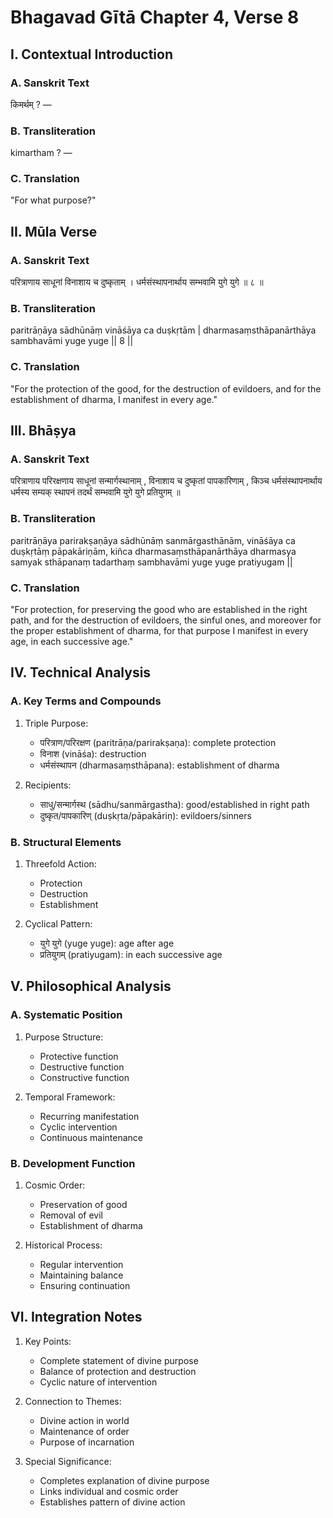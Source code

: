 # Bhagavad Gītā Chapter 4, Verse 8

## I. Contextual Introduction

### A. Sanskrit Text
किमर्थम् ? —

### B. Transliteration
kimartham ? —

### C. Translation
"For what purpose?"

## II. Mūla Verse

### A. Sanskrit Text
परित्राणाय साधूनां विनाशाय च दुष्कृताम् ।
धर्मसंस्थापनार्थाय सम्भवामि युगे युगे ॥ ८ ॥

### B. Transliteration
paritrāṇāya sādhūnāṃ vināśāya ca duṣkṛtām |
dharmasaṃsthāpanārthāya sambhavāmi yuge yuge || 8 ||

### C. Translation
"For the protection of the good, for the destruction of evildoers, and for the establishment of dharma, I manifest in every age."

## III. Bhāṣya

### A. Sanskrit Text
परित्राणाय परिरक्षणाय साधूनां सन्मार्गस्थानाम् , विनाशाय च दुष्कृतां पापकारिणाम् , किञ्च धर्मसंस्थापनार्थाय धर्मस्य सम्यक् स्थापनं तदर्थं सम्भवामि युगे युगे प्रतियुगम् ॥

### B. Transliteration
paritrāṇāya parirakṣaṇāya sādhūnāṃ sanmārgasthānām, vināśāya ca duṣkṛtāṃ pāpakāriṇām, kiñca dharmasaṃsthāpanārthāya dharmasya samyak sthāpanaṃ tadarthaṃ sambhavāmi yuge yuge pratiyugam ||

### C. Translation
"For protection, for preserving the good who are established in the right path, and for the destruction of evildoers, the sinful ones, and moreover for the proper establishment of dharma, for that purpose I manifest in every age, in each successive age."

## IV. Technical Analysis

### A. Key Terms and Compounds
1. Triple Purpose:
   - परित्राण/परिरक्षण (paritrāṇa/parirakṣaṇa): complete protection
   - विनाश (vināśa): destruction
   - धर्मसंस्थापन (dharmasaṃsthāpana): establishment of dharma

2. Recipients:
   - साधु/सन्मार्गस्थ (sādhu/sanmārgastha): good/established in right path
   - दुष्कृत/पापकारिण् (duṣkṛta/pāpakāriṇ): evildoers/sinners

### B. Structural Elements
1. Threefold Action:
   - Protection
   - Destruction
   - Establishment

2. Cyclical Pattern:
   - युगे युगे (yuge yuge): age after age
   - प्रतियुगम् (pratiyugam): in each successive age

## V. Philosophical Analysis

### A. Systematic Position
1. Purpose Structure:
   - Protective function
   - Destructive function
   - Constructive function

2. Temporal Framework:
   - Recurring manifestation
   - Cyclic intervention
   - Continuous maintenance

### B. Development Function
1. Cosmic Order:
   - Preservation of good
   - Removal of evil
   - Establishment of dharma

2. Historical Process:
   - Regular intervention
   - Maintaining balance
   - Ensuring continuation

## VI. Integration Notes

1. Key Points:
   - Complete statement of divine purpose
   - Balance of protection and destruction
   - Cyclic nature of intervention

2. Connection to Themes:
   - Divine action in world
   - Maintenance of order
   - Purpose of incarnation

3. Special Significance:
   - Completes explanation of divine purpose
   - Links individual and cosmic order
   - Establishes pattern of divine action

